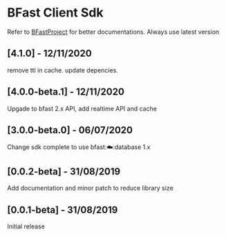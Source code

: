 # BFast Client Sdk

Refer to [BFastProject](http://bfast.fahamutech.com/docs) for better documentations.
Always use latest version

## [4.1.0] - 12/11/2020

remove ttl in cache.
update depencies.

## [4.0.0-beta.1] - 12/11/2020

Upgade to bfast 2.x API, add realtime API and cache

## [3.0.0-beta.0] - 06/07/2020

Change sdk complete to use bfast::cloud::database 1.x

## [0.0.2-beta] - 31/08/2019

Add documentation and minor patch to reduce library size

## [0.0.1-beta] - 31/08/2019

Initial release

